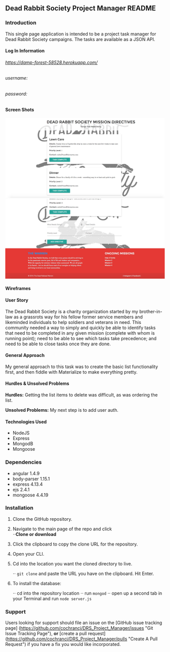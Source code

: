 Dead Rabbit Society Project Manager README
------------------------------------------

### Introduction

This single page application is intended to be a project task manager for Dead Rabbit Society campaigns. The tasks are available as a JSON API. 

#### Log In Information

###### https://damp-forest-58528.herokuapp.com/ 
###### username:
###### password:

#### Screen Shots

![Landing Page - top](DRS-top.jpg "landing page - top")
![Landing Page - bottom](DRS-bottom.jpg "landing page - bottom")

#### Wireframes


#### User Story

The Dead Rabbit Society is a charity organization started by my brother-in-law as a grassrots way for his fellow former service members and likeminded individuals to help soldiers and veterans in need. This community needed a way to simply and quickly be able to identify tasks that need to be completed in any given mission (complete with whom is running point); need to be able to see which tasks take precedence; and need to be able to close tasks once they are done.

#### General Approach

My general approach to this task was to create the basic list functionality first, and then fiddle with Materialize to make everything pretty. 

#### Hurdles & Unsolved Problems
**Hurdles:** Getting the list items to delete was difficult, as was ordering the list. 

**Unsolved Problems:** My next step is to add user auth. 

#### Technologies Used

- NodeJS
- Express
- MongodB
- Mongoose

### Dependencies

- angular 1.4.9
- body-parser 1.15.1
- express 4.13.4
- ejs 2.4.1
- mongoose 4.4.19

### Installation 

1. Clone the GitHub repository.

2. Navigate to the main page of the repo and click <br>
   ⋅⋅**Clone or download**

3. Click the clipboard to copy the clone URL for the repository.

4. Open your CLI.

5. Cd into the location you want the cloned directory to live.

   ⋅⋅ `git clone` and paste the URL you have on the clipboard.
   Hit Enter.

6. To install the database:

   ⋅⋅ cd into the repository location
   ⋅⋅ run `mongod`
   ⋅⋅ open up a second tab in your Terminal and run `node server.js`

### Support 

Users looking for support should file an issue on the [GitHub issue tracking page] (https://github.com/cochrancj/DRS_Project_Manager/issues "Git Issue Tracking Page"), **or** [create a pull request] (https://github.com/cochrancj/DRS_Project_Manager/pulls "Create A Pull Request") if you have a fix you would like incorporated.
